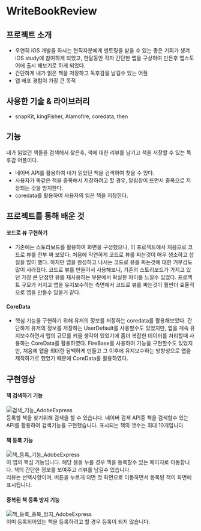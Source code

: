 # WriteBookReview

## 프로젝트 소개
- 우연히 iOS 개발을 하시는 현직자분에게 멘토링을 받을 수 있는 좋은 기회가 생겨 iOS study에 참여하게 되었고, 한달동안 각자 간단한 앱을 구상하여 만든후 앱스토어에 출시 해보기로 하게 되었다.
- 간단하게 내가 읽은 책을 저장하고 독후감을 남길수 있는 어플
- 앱 배포 경험이 가장 큰 목적

## 사용한 기술 & 라이브러리
- snapKit, kingFisher, Alamofire, coredata, then
## 기능
내가 읽었던 책들을 검색해서 찾은후, 책에 대한 리뷰를 남기고 책을 저장할 수 있는 독후감 어플이다.
- 네이버 API를 활용하여 내가 읽었던 책을 검색하여 찾을 수 있다.
- 사용자가 똑같은 책을 중복해서 저장하려고 할 경우, 알림창이 뜨면서 중복으로 저장되는 것을 방지한다.
- coredata를 활용하여 사용자의 읽은 책을 저장한다.

## 프로젝트를 통해 배운 것

#### 코드로 뷰 구현하기
- 기존에는 스토리보드를 활용하여 화면을 구성했으나, 이 프로젝트에서 처음으로 코드로 뷰를 전부 짜 보았다. 처음에 막연하게 코드로 뷰를 짜는것이 매우 생소하고 삽질을 많이 했다. 하지만 앱을 완성하고 나서는 코드로 뷰를 짜는것에 대한 거부감도 많이 사라졌다. 코드로 뷰를 만들어서 사용해보니, 기존의 스토리보드가 가지고 있던 가장 큰 단점인 뷰를 재사용하는 부분에서 확실한 차이를 느낄수 있었다. 프로젝트 규모가 커지고 앱을 유지보수하는 측면에서 코드로 뷰를 짜는것이 훨씬더 효율적으로 앱을 만들수 있을거 같다.
#### CoreData  
- 핵심 기능을 구현하기 위해 유저의 정보를 저장하는 coredata를 활용해보았다. 간단하게 유저의 정보를 저장하는 UserDefault를 사용할수도 있었지만, 앱을 계속 유지보수하면서 앱의 규모를 키울 생각이 있었기에 좀더 복잡한 데이터를 처리할때 사용하는 CoreData를 활용하였다. FireBase를 사용하여 기능을 구현할수도 있었지만, 처음에 앱을 최대한 담백하게 만들고 그 이후에 유지보수하는 방향성으로 앱을 제작하기로 했었기 때문에 CoreData를 활용하였다.
## 구현영상

#### 책 검색하기 기능
![검색_기능_AdobeExpress](https://user-images.githubusercontent.com/89637673/185831850-08b44941-3621-4d4b-b62f-6b9d341546f8.gif)  
등록할 책을 찾기위해 검색을 할 수 있습니다.
네이버 검색 API중 책을 검색할수 있는 API를 활용하여 검색기능을 구현했습니다. 표시되는 책의 갯수는 최대 10개입니다.  
#### 책 등록 기능
![책_등록_기능_AdobeExpress](https://user-images.githubusercontent.com/89637673/185832278-8ca7be0d-cd87-4e52-b8d4-a8ab2f7afeed.gif)  
이 앱의 핵심 기능입니다. 해당 셀을 누를 경우 책을 등록할수 있는 페이지로 이동합니다. 책의 간단한 정보를 보여주고 리뷰를 남길수 있습니다.  
리뷰는 선택사항이며, 버튼을 누르게 되면 첫 화면으로 이동하면서 등록된 책이 화면에 표시됩니다.  
#### 중복된 책 등록 방지 기능
![책_등록_중복_방지_AdobeExpress](https://user-images.githubusercontent.com/89637673/185832559-e82fbd00-dce1-4fc5-8315-fd0c4223359a.gif)  
이미 등록되어있는 책을 등록하려고 할 경우 등록이 되지 않습니다.

